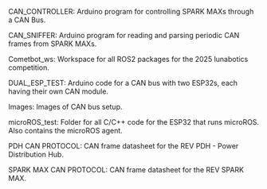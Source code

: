CAN_CONTROLLER:
Arduino program for controlling SPARK MAXs through a CAN Bus.

CAN_SNIFFER:
Arduino program for reading and parsing periodic CAN frames from SPARK MAXs.

Cometbot_ws:
Workspace for all ROS2 packages for the 2025 lunabotics competition.

DUAL_ESP_TEST:
Arduino code for a CAN bus with two ESP32s, each having their own CAN module.

Images:
Images of CAN bus setup.

microROS_test:
Folder for all C/C++ code for the ESP32 that runs microROS.
Also contains the microROS agent.

PDH CAN PROTOCOL:
CAN frame datasheet for the REV PDH - Power Distribution Hub.

SPARK MAX CAN PROTOCOL:
CAN frame datasheet for the REV SPARK MAX.
